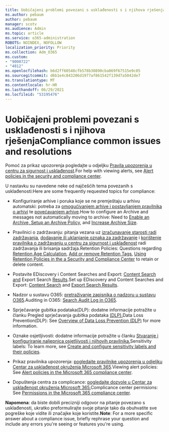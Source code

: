 ```yaml
---
title: Uobičajeni problemi povezani s usklađenosti s i njihova rješenja
ms.author: pebaum
author: pebaum
manager: scotv
ms.audience: Admin
ms.topic: article
ms.service: o365-administration
ROBOTS: NOINDEX, NOFOLLOW
localization_priority: Priority
ms.collection: Adm_O365
ms.custom:
- "9000722"
- "4812"
ms.openlocfilehash: b6d2ff60548cfb578b30890cba069f67515e9c05
ms.sourcegitcommit: d6b1e4c843206d1977af861542f139d7a5042de7
ms.translationtype: MT
ms.contentlocale: hr-HR
ms.lasthandoff: 06/29/2021
ms.locfileid: "53195476"
---
```

# <a name="compliance-common-issues-and-resolutions"></a><span data-ttu-id="225ce-102">Uobičajeni problemi povezani s usklađenosti s i njihova rješenja</span><span class="sxs-lookup"><span data-stu-id="225ce-102">Compliance common issues and resolutions</span></span>

<span data-ttu-id="225ce-103">Pomoć za prikaz upozorenja pogledajte u odjeljku [Pravila upozorenja u centru za sigurnost i usklađenost](/microsoft-365/compliance/alert-policies).</span><span class="sxs-lookup"><span data-stu-id="225ce-103">For help with viewing alerts, see [Alert policies in the security and compliance center](/microsoft-365/compliance/alert-policies).</span></span>

<span data-ttu-id="225ce-104">U nastavku su navedene neke od najčešćih tema povezanih s usklađenosti:</span><span class="sxs-lookup"><span data-stu-id="225ce-104">Here are some frequently requested topics for compliance:</span></span>

- <span data-ttu-id="225ce-105">Konfiguriranje arhive i poruka koje se ne premještaju u arhivu automatski: potreba za [omogućivanjem arhive i postavljanjem pravilnika o arhivi](/microsoft-365/compliance/set-up-an-archive-and-deletion-policy-for-mailboxes) te [povećavanjem arhive](/microsoft-365/compliance/enable-unlimited-archiving).</span><span class="sxs-lookup"><span data-stu-id="225ce-105">How to configure an Archive and messages not automatically moving to archive: Need to [Enable an Archive, Setup an Archive Policy](/microsoft-365/compliance/set-up-an-archive-and-deletion-policy-for-mailboxes), and [Increase Archive Size](/microsoft-365/compliance/enable-unlimited-archiving).</span></span>

- <span data-ttu-id="225ce-106">Pravilnici o zadržavanju: pitanja vezana uz [izračunavanje starosti radi zadržavanja](/exchange/security-and-compliance/messaging-records-management/retention-age), [dodavanje ili uklanjanje oznaka za zadržavanje](/exchange/security-and-compliance/messaging-records-management/add-or-remove-retention-tags) i [korištenje pravilnika o zadržavanju u centru za sigurnost i usklađenost](/exchange/security-and-compliance/messaging-records-management/create-a-retention-policy) radi zadržavanja ili brisanja sadržaja.</span><span class="sxs-lookup"><span data-stu-id="225ce-106">Retention Policies: Questions regarding [Retention Age Calculation](/exchange/security-and-compliance/messaging-records-management/retention-age), [Add or remove Retention Tags](/exchange/security-and-compliance/messaging-records-management/add-or-remove-retention-tags), [Using Retention Policies in the a Security and Compliance Center](/exchange/security-and-compliance/messaging-records-management/create-a-retention-policy) to retain or delete content.</span></span>

- <span data-ttu-id="225ce-107">Postavite EDiscovery i Content Searches and Export: [Content Search and](/microsoft-365/compliance/content-search) Export Search [Results](/microsoft-365/compliance/export-search-results).</span><span class="sxs-lookup"><span data-stu-id="225ce-107">Set up EDiscovery and Content Searches and Export: [Content Search](/microsoft-365/compliance/content-search) and [Export Search Results](/microsoft-365/compliance/export-search-results).</span></span>

- <span data-ttu-id="225ce-108">Nadzor u sustavu O365: [pretraživanje zapisnika o nadzoru u sustavu O365](/microsoft-365/compliance/search-the-audit-log-in-security-and-compliance).</span><span class="sxs-lookup"><span data-stu-id="225ce-108">Auditing in O365: [Search Audit Log in O365](/microsoft-365/compliance/search-the-audit-log-in-security-and-compliance).</span></span>

- <span data-ttu-id="225ce-109">Sprječavanje gubitka podataka(DLP): dodatne informacije potražite u članku Pregled sprječavanja gubitka podataka [(DLP).](/microsoft-365/compliance/data-loss-prevention-policies)</span><span class="sxs-lookup"><span data-stu-id="225ce-109">Data Loss Prevention(DLP): See [Overview of Data Loss Prevention (DLP)](/microsoft-365/compliance/data-loss-prevention-policies) for more information.</span></span>
 
- <span data-ttu-id="225ce-110">Oznake osjetljivosti: dodatne informacije potražite u članku [Stvaranje i konfiguriranje naljepnica osjetljivosti i njihovih pravilnika.](/microsoft-365/compliance/create-sensitivity-labels)</span><span class="sxs-lookup"><span data-stu-id="225ce-110">Sensitivity labels: To learn more, see [Create and configure sensitivity labels and their policies](/microsoft-365/compliance/create-sensitivity-labels).</span></span>

- <span data-ttu-id="225ce-111">Prikaz pravilnika upozorenja: [pogledajte pravilnike upozorenja u odjeljku Centar za usklađenost okruženja Microsoft 365](/microsoft-365/compliance/alert-policies).</span><span class="sxs-lookup"><span data-stu-id="225ce-111">Viewing alert policies: See [Alert policies in the Microsoft 365 compliance center](/microsoft-365/compliance/alert-policies).</span></span>

- <span data-ttu-id="225ce-112">Dopuštenja centra za complicance: [pogledajte dozvole u Centar za usklađenost okruženja Microsoft 365.](/microsoft-365/compliance/microsoft-365-compliance-center-permissions)</span><span class="sxs-lookup"><span data-stu-id="225ce-112">Complicance center permisions: See [Permissions in the Microsoft 365 compliance center](/microsoft-365/compliance/microsoft-365-compliance-center-permissions).</span></span>

<span data-ttu-id="225ce-113">**Napomena**: da biste dobili precizniji odgovor na pitanje povezano s usklađenosti, ukratko preformulirajte svoje pitanje tako da obuhvatite sve pogreške koje vidite ili značajke koje koristite.</span><span class="sxs-lookup"><span data-stu-id="225ce-113">**Note**: For a more specific answer about a compliance issue, briefly rephrase your question and include any errors you're seeing or features you're using.</span></span>
